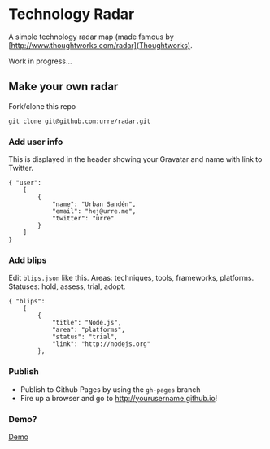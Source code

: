 # Technology Radar

A simple technology radar map (made famous by [http://www.thoughtworks.com/radar](Thoughtworks).

Work in progress...

## Make your own radar

Fork/clone this repo

	git clone git@github.com:urre/radar.git

### Add user info

This is displayed in the header showing your Gravatar and name with link to Twitter.

	{ "user":
	    [
	        {
	            "name": "Urban Sandén",
	            "email": "hej@urre.me",
	            "twitter": "urre"
	        }
	    ]
	}

### Add blips

Edit ``blips.json`` like this. Areas: techniques, tools, frameworks, platforms. Statuses: hold, assess, trial, adopt.

	{ "blips":
	    [
	        {
	            "title": "Node.js",
	            "area": "platforms",
	            "status": "trial",
	            "link": "http://nodejs.org"
	        },

### Publish

+ Publish to Github Pages by using the ``gh-pages`` branch
+ Fire up a browser and go to http://yourusername.github.io!

### Demo?

[Demo](http://urre.github.io/radar)